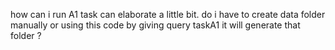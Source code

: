 how can i run A1 task can elaborate a little bit. do i have to create data
folder manually or using this code by giving query taskA1 it will generate
that folder ?